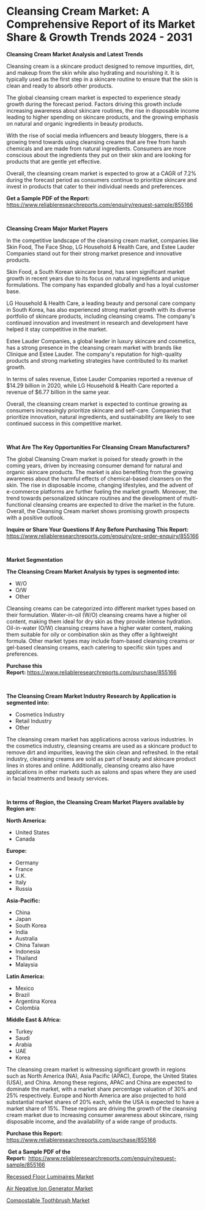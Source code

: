 <p><h1>Cleansing Cream Market: A Comprehensive Report of its Market Share & Growth Trends 2024 - 2031</h1></p><p><strong>Cleansing Cream Market Analysis and Latest Trends</strong></p>
<p><p>Cleansing cream is a skincare product designed to remove impurities, dirt, and makeup from the skin while also hydrating and nourishing it. It is typically used as the first step in a skincare routine to ensure that the skin is clean and ready to absorb other products.</p><p>The global cleansing cream market is expected to experience steady growth during the forecast period. Factors driving this growth include increasing awareness about skincare routines, the rise in disposable income leading to higher spending on skincare products, and the growing emphasis on natural and organic ingredients in beauty products.</p><p>With the rise of social media influencers and beauty bloggers, there is a growing trend towards using cleansing creams that are free from harsh chemicals and are made from natural ingredients. Consumers are more conscious about the ingredients they put on their skin and are looking for products that are gentle yet effective.</p><p>Overall, the cleansing cream market is expected to grow at a CAGR of 7.2% during the forecast period as consumers continue to prioritize skincare and invest in products that cater to their individual needs and preferences.</p></p>
<p><strong>Get a Sample PDF of the Report:&nbsp;</strong> <a href="https://www.reliableresearchreports.com/enquiry/request-sample/855166">https://www.reliableresearchreports.com/enquiry/request-sample/855166</a></p>
<p>&nbsp;</p>
<p><strong>Cleansing Cream Major Market Players</strong></p>
<p><p>In the competitive landscape of the cleansing cream market, companies like Skin Food, The Face Shop, LG Household & Health Care, and Estee Lauder Companies stand out for their strong market presence and innovative products. </p><p>Skin Food, a South Korean skincare brand, has seen significant market growth in recent years due to its focus on natural ingredients and unique formulations. The company has expanded globally and has a loyal customer base. </p><p>LG Household & Health Care, a leading beauty and personal care company in South Korea, has also experienced strong market growth with its diverse portfolio of skincare products, including cleansing creams. The company's continued innovation and investment in research and development have helped it stay competitive in the market. </p><p>Estee Lauder Companies, a global leader in luxury skincare and cosmetics, has a strong presence in the cleansing cream market with brands like Clinique and Estee Lauder. The company's reputation for high-quality products and strong marketing strategies have contributed to its market growth.</p><p>In terms of sales revenue, Estee Lauder Companies reported a revenue of $14.29 billion in 2020, while LG Household & Health Care reported a revenue of $6.77 billion in the same year. </p><p>Overall, the cleansing cream market is expected to continue growing as consumers increasingly prioritize skincare and self-care. Companies that prioritize innovation, natural ingredients, and sustainability are likely to see continued success in this competitive market.</p></p>
<p>&nbsp;</p>
<p><strong>What Are The Key Opportunities For Cleansing Cream Manufacturers?</strong></p>
<p><p>The global Cleansing Cream market is poised for steady growth in the coming years, driven by increasing consumer demand for natural and organic skincare products. The market is also benefiting from the growing awareness about the harmful effects of chemical-based cleansers on the skin. The rise in disposable income, changing lifestyles, and the advent of e-commerce platforms are further fueling the market growth. Moreover, the trend towards personalized skincare routines and the development of multi-functional cleansing creams are expected to drive the market in the future. Overall, the Cleansing Cream market shows promising growth prospects with a positive outlook.</p></p>
<p><strong>Inquire or Share Your Questions If Any Before Purchasing This Report:</strong> <a href="https://www.reliableresearchreports.com/enquiry/pre-order-enquiry/855166">https://www.reliableresearchreports.com/enquiry/pre-order-enquiry/855166</a></p>
<p>&nbsp;</p>
<p><strong>Market Segmentation</strong></p>
<p><strong>The Cleansing Cream Market Analysis by types is segmented into:</strong></p>
<p><ul><li>W/O</li><li>O/W</li><li>Other</li></ul></p>
<p><p>Cleansing creams can be categorized into different market types based on their formulation. Water-in-oil (W/O) cleansing creams have a higher oil content, making them ideal for dry skin as they provide intense hydration. Oil-in-water (O/W) cleansing creams have a higher water content, making them suitable for oily or combination skin as they offer a lightweight formula. Other market types may include foam-based cleansing creams or gel-based cleansing creams, each catering to specific skin types and preferences.</p></p>
<p><strong>Purchase this Report:&nbsp;</strong><a href="https://www.reliableresearchreports.com/purchase/855166">https://www.reliableresearchreports.com/purchase/855166</a></p>
<p>&nbsp;</p>
<p><strong>The Cleansing Cream Market Industry Research by Application is segmented into:</strong></p>
<p><ul><li>Cosmetics Industry</li><li>Retail Industry</li><li>Other</li></ul></p>
<p><p>The cleansing cream market has applications across various industries. In the cosmetics industry, cleansing creams are used as a skincare product to remove dirt and impurities, leaving the skin clean and refreshed. In the retail industry, cleansing creams are sold as part of beauty and skincare product lines in stores and online. Additionally, cleansing creams also have applications in other markets such as salons and spas where they are used in facial treatments and beauty services.</p></p>
<p>&nbsp;</p>
<p><strong>In terms of Region, the Cleansing Cream Market Players available by Region are:</strong></p>
<p>
    <p> <strong> North America: </strong>
        <ul>
            <li>United States</li>
            <li>Canada</li>
        </ul>
        </p> 
    <p> <strong> Europe: </strong>
        <ul>
            <li>Germany</li>
            <li>France</li>
            <li>U.K.</li>
            <li>Italy</li>
            <li>Russia</li>
        </ul>
        </p> 
    <p> <strong> Asia-Pacific: </strong>
        <ul>
            <li>China</li>
            <li>Japan</li>
            <li>South Korea</li>
            <li>India</li>
            <li>Australia</li>
            <li>China Taiwan</li>
            <li>Indonesia</li>
            <li>Thailand</li>
            <li>Malaysia</li>
        </ul>
        </p> 
    <p> <strong> Latin America: </strong>
        <ul>
            <li>Mexico</li>
            <li>Brazil</li>
            <li>Argentina Korea</li>
            <li>Colombia</li>
        </ul>
        </p> 
    <p> <strong> Middle East & Africa: </strong>
        <ul>
            <li>Turkey</li>
            <li>Saudi</li>
            <li>Arabia</li>
            <li>UAE</li>
            <li>Korea</li>
        </ul>
    </p>
    </p>
<p><p>The cleansing cream market is witnessing significant growth in regions such as North America (NA), Asia Pacific (APAC), Europe, the United States (USA), and China. Among these regions, APAC and China are expected to dominate the market, with a market share percentage valuation of 30% and 25% respectively. Europe and North America are also projected to hold substantial market shares of 20% each, while the USA is expected to have a market share of 15%. These regions are driving the growth of the cleansing cream market due to increasing consumer awareness about skincare, rising disposable income, and the availability of a wide range of products.</p></p>
<p><strong>Purchase this Report: </strong><a href="https://www.reliableresearchreports.com/purchase/855166">https://www.reliableresearchreports.com/purchase/855166</a></p>
<p>&nbsp;<strong>Get a Sample PDF of the Report:&nbsp;&nbsp;</strong><a href="https://www.reliableresearchreports.com/enquiry/request-sample/855166">https://www.reliableresearchreports.com/enquiry/request-sample/855166</a></p>
<p><strong></strong></p>
<p><p><a href="https://github.com/wwwkeltoum/Market-Research-Report-List-2/blob/main/recessed-floor-luminaires-market.md">Recessed Floor Luminaires Market</a></p><p><a href="https://github.com/nicholepatriciadoylenwnrjr0/Market-Research-Report-List-1/blob/main/air-negative-ion-generator-market.md">Air Negative Ion Generator Market</a></p><p><a href="https://github.com/gamblestampleyjenny50m5sl6/Market-Research-Report-List-1/blob/main/compostable-toothbrush-market.md">Compostable Toothbrush Market</a></p></p>